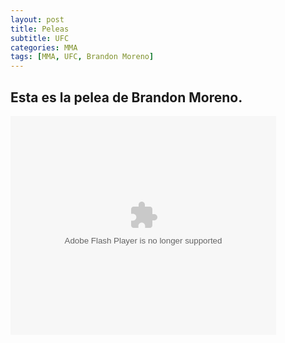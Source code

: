 ```yaml
---
layout: post
title: Peleas 
subtitle: UFC 
categories: MMA 
tags: [MMA, UFC, Brandon Moreno]
---
```


## Esta es la pelea de Brandon Moreno. 


<object width="425" height="350">
  <param name="movie" value="https://www.youtube.com/watch?v=uhHJcC0roI0" />
  <param name="wmode" value="transparent" />
  <embed src="https://www.youtube.com/watch?v=uhHJcC0roI0"
         type="application/x-shockwave-flash"
         wmode="transparent" width="425" height="350" />
</object>
